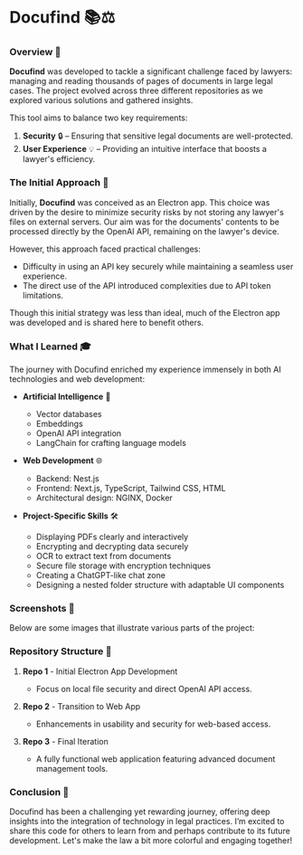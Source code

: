 # Docufind 📚⚖️

### Overview 🌟

**Docufind** was developed to tackle a significant challenge faced by lawyers: managing and reading thousands of pages of documents in large legal cases. The project evolved across three different repositories as we explored various solutions and gathered insights.

This tool aims to balance two key requirements:
1. **Security** 🔒 – Ensuring that sensitive legal documents are well-protected.
2. **User Experience** 💡 – Providing an intuitive interface that boosts a lawyer's efficiency.

### The Initial Approach 🚀

Initially, **Docufind** was conceived as an Electron app. This choice was driven by the desire to minimize security risks by not storing any lawyer's files on external servers. Our aim was for the documents' contents to be processed directly by the OpenAI API, remaining on the lawyer's device.

However, this approach faced practical challenges:
- Difficulty in using an API key securely while maintaining a seamless user experience.
- The direct use of the API introduced complexities due to API token limitations.

Though this initial strategy was less than ideal, much of the Electron app was developed and is shared here to benefit others.

### What I Learned 🎓

The journey with Docufind enriched my experience immensely in both AI technologies and web development:

- **Artificial Intelligence** 🤖
  - Vector databases
  - Embeddings
  - OpenAI API integration
  - LangChain for crafting language models

- **Web Development** 🌐
  - Backend: Nest.js
  - Frontend: Next.js, TypeScript, Tailwind CSS, HTML
  - Architectural design: NGINX, Docker
  
- **Project-Specific Skills** 🛠️
  - Displaying PDFs clearly and interactively
  - Encrypting and decrypting data securely
  - OCR to extract text from documents
  - Secure file storage with encryption techniques
  - Creating a ChatGPT-like chat zone
  - Designing a nested folder structure with adaptable UI components

### Screenshots 📸

Below are some images that illustrate various parts of the project:

<!-- Add screenshots here -->

### Repository Structure 📁

1. **Repo 1** - Initial Electron App Development
   - Focus on local file security and direct OpenAI API access.
   
2. **Repo 2** - Transition to Web App
   - Enhancements in usability and security for web-based access.

3. **Repo 3** - Final Iteration
   - A fully functional web application featuring advanced document management tools.

### Conclusion 🎉

Docufind has been a challenging yet rewarding journey, offering deep insights into the integration of technology in legal practices. I’m excited to share this code for others to learn from and perhaps contribute to its future development. Let's make the law a bit more colorful and engaging together!

